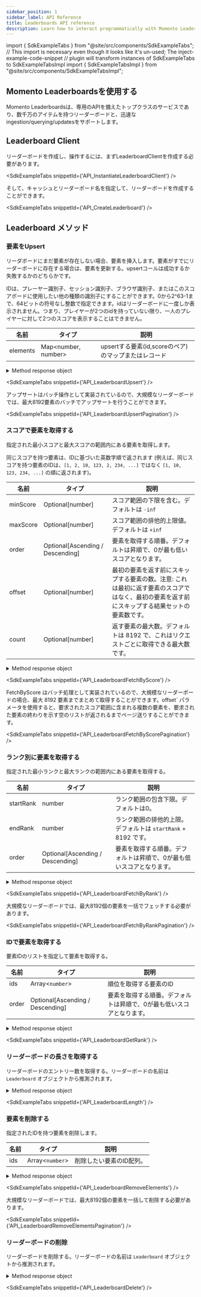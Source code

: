 ```yaml
---
sidebar_position: 1
sidebar_label: API Reference
title: Leaderboards API reference
description: Learn how to interact programmatically with Momento Leaderboards API.
---
```


import { SdkExampleTabs } from "@site/src/components/SdkExampleTabs";
// This import is necessary even though it looks like it's un-used; The inject-example-code-snippet
// plugin will transform instances of SdkExampleTabs to SdkExampleTabsImpl
import { SdkExampleTabsImpl } from "@site/src/components/SdkExampleTabsImpl";

## Momento Leaderboardsを使用する

Momento Leaderboardsは、専用のAPIを備えたトップクラスのサービスであり、数千万のアイテムを持つリーダーボードと、迅速なingestion/querying/updatesをサポートします。

## Leaderboard Client

リーダーボードを作成し、操作するには、まずLeaderboardClientを作成する必要があります。

<SdkExampleTabs snippetId={'API_InstantiateLeaderboardClient'} />

そして、キャッシュとリーダーボード名を指定して、リーダーボードを作成することができます。

<SdkExampleTabs snippetId={'API_CreateLeaderboard'} />

## Leaderboard メソッド

### 要素をUpsert

リーダボードにまだ要素が存在しない場合、要素を挿入します。要素がすでにリーダーボードに存在する場合は、要素を更新する。upsertコールは成功するか失敗するかのどちらかです。

IDは、プレーヤー識別子、セッション識別子、ブラウザ識別子、またはこのスコアボードに使用したい他の種類の識別子にすることができます。0から2^63-1まで、64ビットの符号なし整数で指定できます。idはリーダーボードに一度しか表示されません。つまり、プレイヤーが2つのidを持っていない限り、一人のプレイヤーに対して2つのスコアを表示することはできません。

| 名前         | タイプ                | 説明                                                    |
|--------------|---------------------|----------------------------------------------------------------|
| elements     | Map<number, number> | upsertする要素(id,scoreのペア)のマップまたはレコード       |

<details>
  <summary>Method response object</summary>

* Success
* Error

詳しくは[レスポンスオブジェクト](./response-objects.md)を参照してください。

</details>

<SdkExampleTabs snippetId={'API_LeaderboardUpsert'} />

アップサートはバッチ操作として実装されているので、大規模なリーダーボードでは、最大8192要素のバッチでアップサートを行うことができます。

<SdkExampleTabs snippetId={'API_LeaderboardUpsertPagination'} />

### スコアで要素を取得する

指定された最小スコアと最大スコアの範囲内にある要素を取得します。

同じスコアを持つ要素は、IDに基づいた英数字順で返されます (例えば、同じスコアを持つ要素のIDは、`[1, 2, 10, 123, 2, 234, ...]` ではなく `[1, 10, 123, 234, ...]` の順に返されます)。

| 名前         | タイプ                | 説明                                                       |
|--------------|---------------------|-------------------------------------------------------------------|
| minScore     | Optional[number]    | スコア範囲の下限を含む。デフォルトは `-inf`    |
| maxScore     | Optional[number]    | スコア範囲の排他的上限値。デフォルトは `+inf`    |
| order        | Optional[Ascending / Descending]    | 要素を取得する順番。デフォルトは昇順で、0が最も低いスコアとなります。   |
| offset       | Optional[number]    | 最初の要素を返す前にスキップする要素の数。注意: これは最初に返す要素のスコアではなく、最初の要素を返す前にスキップする結果セットの要素数です。    |
| count        | Optional[number]    | 返す要素の最大数。デフォルトは 8192 で、これはリクエストごとに取得できる最大数です。    |

<details>
  <summary>Method response object</summary>

* Success
    * values(): {`id`: number, `score`: number, `rank`: number}[]
* Error

詳しくは[レスポンスオブジェクト](./response-objects.md)を参照してください。

</details>

<SdkExampleTabs snippetId={'API_LeaderboardFetchByScore'} />

FetchByScore はバッチ処理として実装されているので、大規模なリーダーボードの場合、最大 8192 要素までまとめて取得することができます。offset` パラメータを使用すると、要求されたスコア範囲に含まれる複数の要素を、要求された要素の終わりを示す空のリストが返されるまでページ送りすることができます。

<SdkExampleTabs snippetId={'API_LeaderboardFetchByScorePagination'} />

### ランク別に要素を取得する

指定された最小ランクと最大ランクの範囲内にある要素を取得する。


| 名前         | タイプ                | 説明                                                                  |
|--------------|---------------------|------------------------------------------------------------------------------|
| startRank    | number    | ランク範囲の包含下限。デフォルトは0。                    |
| endRank      | number    | ランク範囲の排他的上限。デフォルトは `startRank` + 8192 です。   |
| order        | Optional[Ascending / Descending]    | 要素を取得する順番。デフォルトは昇順で、0が最も低いスコアとなります。   |

<details>
  <summary>Method response object</summary>

* Success
    * values(): {`id`: number, `score`: number, `rank`: number}[]
* Error

詳しくは[レスポンスオブジェクト](./response-objects.md)を参照してください。

</details>

<SdkExampleTabs snippetId={'API_LeaderboardFetchByRank'} />

大規模なリーダーボードでは、最大8192個の要素を一括でフェッチする必要があります。

<SdkExampleTabs snippetId={'API_LeaderboardFetchByRankPagination'} />

### IDで要素を取得する

要素IDのリストを指定して要素を取得する。


| 名前         | タイプ                                | 説明                                                  |
|--------------|-------------------------------------|--------------------------------------------------------------|
| ids          | Array<`number`>                       | 順位を取得する要素のID       |
| order        | Optional[Ascending / Descending]    | 要素を取得する順番。デフォルトは昇順で、0が最も低いスコアとなります。   |

<details>
  <summary>Method response object</summary>

* Success
    * values(): {`id`: number, `score`: number, `rank`: number}[]
* Error

詳しくは[レスポンスオブジェクト](./response-objects.md)を参照してください。

</details>

<SdkExampleTabs snippetId={'API_LeaderboardGetRank'} />

### リーダーボードの長さを取得する

リーダーボードのエントリー数を取得する。リーダーボードの名前は `Leaderboard` オブジェクトから推測されます。

<details>
  <summary>Method response object</summary>

* Success
    * length(): number
* Error

詳しくは[レスポンスオブジェクト](./response-objects.md)を参照してください。

</details>

<SdkExampleTabs snippetId={'API_LeaderboardLength'} />

### 要素を削除する

指定されたIDを持つ要素を削除します。

| 名前             | タイプ   | 説明                                                                                                                                            |
|------------------|--------|--------------------------------------------------------------------------------------------------------------------------------------------------------|
| ids        | Array<`number`> | 削除したい要素のID配列。                                                                                                                              |

<details>
  <summary>Method response object</summary>

* Success
* Error

詳しくは[レスポンスオブジェクト](./response-objects.md)を参照してください。

</details>

<SdkExampleTabs snippetId={'API_LeaderboardRemoveElements'} />

大規模なリーダーボードでは、最大8192個の要素を一括して削除する必要があります。

<SdkExampleTabs snippetId={'API_LeaderboardRemoveElementsPagination'} />

### リーダーボードの削除

リーダーボードを削除する。リーダーボードの名前は `Leaderboard` オブジェクトから推測されます。

<details>
  <summary>Method response object</summary>

* Success
* Error

詳しくは[レスポンスオブジェクト](./response-objects.md)を参照してください。

</details>

<SdkExampleTabs snippetId={'API_LeaderboardDelete'} />